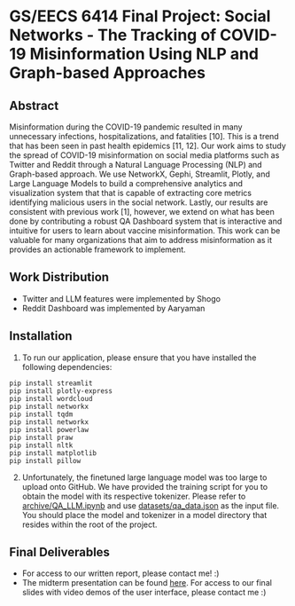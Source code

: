 # GS/EECS 6414 Final Project: Social Networks - The Tracking of COVID-19 Misinformation Using NLP and Graph-based Approaches

## Abstract
Misinformation during the COVID-19 pandemic resulted in many unnecessary infections, hospitalizations, and fatalities [10]. This is a trend that has been seen in past health epidemics [11, 12]. Our work aims to study the spread of COVID-19 misinformation on social media platforms such as Twitter and Reddit through a Natural Language Processing (NLP) and Graph-based approach. We use NetworkX, Gephi, Streamlit, Plotly, and Large Language Models to build a comprehensive analytics and visualization system that that is capable of extracting core metrics identifying malicious users in the social network. Lastly, our results are consistent with previous work
[1], however, we extend on what has been done by contributing a robust QA Dashboard system that is interactive and intuitive for users to learn about vaccine misinformation. This work can be valuable for many organizations that aim to address misinformation as it provides an actionable framework to implement.
## Work Distribution
- Twitter and LLM features were implemented by Shogo
- Reddit Dashboard was implemented by Aaryaman
## Installation 
1. To run our application, please ensure that you have installed the following dependencies:
```
pip install streamlit
pip install plotly-express
pip install wordcloud
pip install networkx
pip install tqdm
pip install networkx
pip install powerlaw
pip install praw
pip install nltk
pip install matplotlib
pip install pillow
```
2. Unfortunately, the finetuned large language model was too large to upload onto GitHub. We have provided the training script for you to obtain the model with its respective tokenizer. Please refer to [archive/QA_LLM.ipynb](https://github.com/stoyonaga/EECS6414_SocialNetworks/blob/main/archive/Twitter/QA_LLM.ipynb) and use [datasets/qa_data.json](https://github.com/stoyonaga/EECS6414_SocialNetworks/blob/main/datasets/qa_data.json) as the input file. You should place the model and tokenizer in a model directory that resides within the root of the project.

## Final Deliverables
- For access to our written report, please contact me! :)
- The midterm presentation can be found [here](https://github.com/stoyonaga/EECS6414_SocialNetworks/blob/main/presentation/1-presentation.pdf). For access to our final slides with video demos of the user interface, please contact me :)

